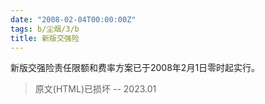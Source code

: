 ```yaml
---
date: "2008-02-04T00:00:00Z"
tags: b/尘烟/3/b
title: 新版交强险
---
```


新版交强险责任限额和费率方案已于2008年2月1日零时起实行。

> 原文(HTML)已损坏
> -- 2023.01
